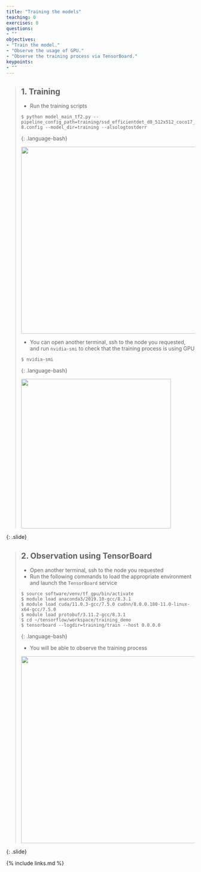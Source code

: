 ```yaml
---
title: "Training the models"
teaching: 0
exercises: 0
questions:
- ""
objectives:
- "Train the model."
- "Observe the usage of GPU."
- "Observe the training process via TensorBoard."
keypoints:
- ""
---
```



> ## 1. Training
>
> - Run the training scripts
>
> ~~~
> $ python model_main_tf2.py --pipeline_config_path=training/ssd_efficientdet_d0_512x512_coco17_tpu-8.config --model_dir=training --alsologtostderr
> ~~~
> {: .language-bash}
>
>
> <img src="../fig/04-workspace/01.png" style="height:500px">
>
> - You can open another terminal, ssh to the node you requested, and run `nvidia-smi` to check that the training process is 
> using GPU
>
> ~~~
> $ nvidia-smi
> ~~~
> {: .language-bash}
>
> <img src="../fig/04-workspace/02.png" style="height:400px">
>
>
{: .slide}


> ## 2. Observation using TensorBoard
>
> - Open another terminal, ssh to the node you requested
> - Run the following commands to load the appropriate environment and launch the 
> `TensorBoard` service
>
> ~~~
> $ source software/venv/tf_gpu/bin/activate
> $ module load anaconda3/2019.10-gcc/8.3.1 
> $ module load cuda/11.0.3-gcc/7.5.0 cudnn/8.0.0.180-11.0-linux-x64-gcc/7.5.0 
> $ module load protobuf/3.11.2-gcc/8.3.1
> $ cd ~/tensorflow/workspace/training_demo
> $ tensorboard --logdir=training/train --host 0.0.0.0
> ~~~
> {: .language-bash}
>
> - You will be able to observe the training process
>
> <img src="../fig/04-workspace/03.png" style="height:500px">
>
{: .slide}


{% include links.md %}

